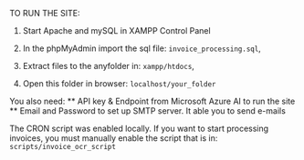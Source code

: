 TO RUN THE SITE: 

1. Start Apache and mySQL in XAMPP Control Panel

2. In the phpMyAdmin import the sql file: `invoice_processing.sql`,

3. Extract files to the anyfolder in: `xampp/htdocs`, 

4. Open this folder in browser: `localhost/your_folder` 

You also need: 
 ** API key & Endpoint from Microsoft Azure AI to run the site
 ** Email and Password to set up SMTP server. It able you to send e-mails  

The CRON script was enabled locally. If you want to start processing invoices, you must manually enable the script that is in: `scripts/invoice_ocr_script`


